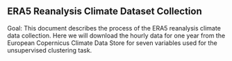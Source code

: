 ## ERA5 Reanalysis Climate Dataset Collection

Goal: This document describes the process of the ERA5 reanalysis climate data collection. Here we will download the hourly data for one year from the European Copernicus Climate Data Store for seven variables used for the unsupervised clustering task.
